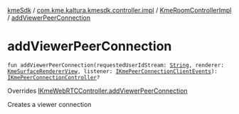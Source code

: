 [kmeSdk](../../index.md) / [com.kme.kaltura.kmesdk.controller.impl](../index.md) / [KmeRoomControllerImpl](index.md) / [addViewerPeerConnection](./add-viewer-peer-connection.md)

# addViewerPeerConnection

`fun addViewerPeerConnection(requestedUserIdStream: `[`String`](https://kotlinlang.org/api/latest/jvm/stdlib/kotlin/-string/index.html)`, renderer: `[`KmeSurfaceRendererView`](../../com.kme.kaltura.kmesdk.webrtc.view/-kme-surface-renderer-view/index.md)`, listener: `[`IKmePeerConnectionClientEvents`](../../com.kme.kaltura.kmesdk.webrtc.peerconnection/-i-kme-peer-connection-client-events/index.md)`): `[`IKmePeerConnectionController`](../../com.kme.kaltura.kmesdk.controller/-i-kme-peer-connection-controller/index.md)`?`

Overrides [IKmeWebRTCController.addViewerPeerConnection](../../com.kme.kaltura.kmesdk.controller/-i-kme-web-r-t-c-controller/add-viewer-peer-connection.md)

Creates a viewer connection


